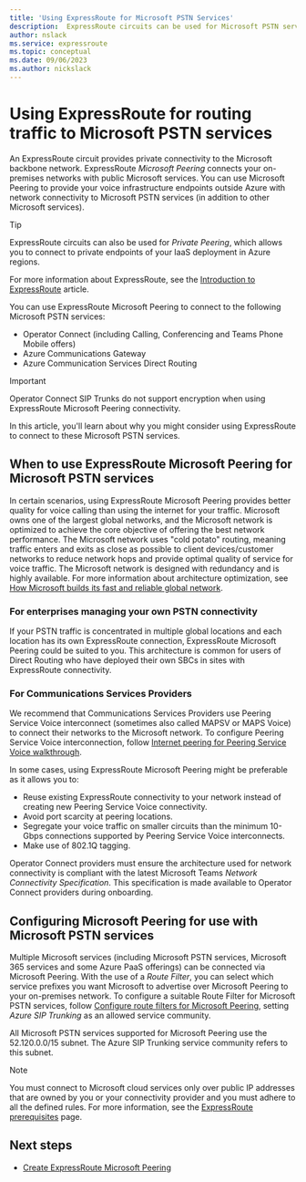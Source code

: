 ```yaml
---
title: 'Using ExpressRoute for Microsoft PSTN Services'
description:  ExpressRoute circuits can be used for Microsoft PSTN services, including Operator Connect, Azure Communications Gateway, and Azure Communication Services Direct Routing.
author: nslack
ms.service: expressroute
ms.topic: conceptual
ms.date: 09/06/2023
ms.author: nickslack
---
```


# Using ExpressRoute for routing traffic to Microsoft PSTN services

An ExpressRoute circuit provides private connectivity to the Microsoft backbone network. ExpressRoute *Microsoft Peering* connects your on-premises networks with public Microsoft services. You can use Microsoft Peering to provide your voice infrastructure endpoints outside Azure with network connectivity to Microsoft PSTN services (in addition to other Microsoft services).

> [!TIP]
> ExpressRoute circuits can also be used for *Private Peering*, which allows you to connect to private endpoints of your IaaS deployment in Azure regions.

For more information about ExpressRoute, see the [Introduction to ExpressRoute][ExR-Intro] article.

You can use ExpressRoute Microsoft Peering to connect to the following Microsoft PSTN services:

* Operator Connect (including Calling, Conferencing and Teams Phone Mobile offers)
* Azure Communications Gateway
* Azure Communication Services Direct Routing

> [!IMPORTANT]
> Operator Connect SIP Trunks do not support encryption when using ExpressRoute Microsoft Peering connectivity. 

In this article, you'll learn about why you might consider using ExpressRoute to connect to these Microsoft PSTN services.

## When to use ExpressRoute Microsoft Peering for Microsoft PSTN services

In certain scenarios, using ExpressRoute Microsoft Peering provides better quality for voice calling than using the internet for your traffic. Microsoft owns one of the largest global networks, and the Microsoft network is optimized to achieve the core objective of offering the best network performance. The Microsoft network uses "cold potato" routing, meaning traffic enters and exits as close as possible to client devices/customer networks to reduce network hops and provide optimal quality of service for voice traffic. The Microsoft network is designed with redundancy and is highly available. For more information about architecture optimization, see [How Microsoft builds its fast and reliable global network][MGN].

### For enterprises managing your own PSTN connectivity

If your PSTN traffic is concentrated in multiple global locations and each location has its own ExpressRoute connection, ExpressRoute Microsoft Peering could be suited to you. This architecture is common for users of Direct Routing who have deployed their own SBCs in sites with ExpressRoute connectivity.

### For Communications Services Providers

We recommend that Communications Services Providers use Peering Service Voice interconnect (sometimes also called MAPSV or MAPS Voice) to connect their networks to the Microsoft network. To configure Peering Service Voice interconnection, follow [Internet peering for Peering Service Voice walkthrough](../internet-peering/walkthrough-communications-services-partner.md).

In some cases, using ExpressRoute Microsoft Peering might be preferable as it allows you to:

* Reuse existing ExpressRoute connectivity to your network instead of creating new Peering Service Voice connectivity.
* Avoid port scarcity at peering locations.
* Segregate your voice traffic on smaller circuits than the minimum 10-Gbps connections supported by Peering Service Voice interconnects.
* Make use of 802.1Q tagging.

Operator Connect providers must ensure the architecture used for network connectivity is compliant with the latest Microsoft Teams *Network Connectivity Specification*. This specification is made available to Operator Connect providers during onboarding.

## Configuring Microsoft Peering for use with Microsoft PSTN services

Multiple Microsoft services (including Microsoft PSTN services, Microsoft 365 services and some Azure PaaS offerings) can be connected via Microsoft Peering. With the use of a *Route Filter*, you can select which service prefixes you want Microsoft to advertise over Microsoft Peering to your on-premises network. To configure a suitable Route Filter for Microsoft PSTN services, follow [Configure route filters for Microsoft Peering][ExRRF], setting *Azure SIP Trunking* as an allowed service community.

All Microsoft PSTN services supported for Microsoft Peering use the 52.120.0.0/15 subnet. The Azure SIP Trunking service community refers to this subnet.

> [!NOTE]
> You must connect to Microsoft cloud services only over public IP addresses that are owned by you or your connectivity provider and you must adhere to all the defined rules. For more information, see the [ExpressRoute prerequisites](./expressroute-prerequisites.md) page.

## Next steps

* [Create ExpressRoute Microsoft Peering][CreatePeering]

<!--Link References-->
[ExR-Intro]: ./expressroute-introduction.md
[CreatePeering]: ./expressroute-howto-routing-portal-resource-manager.md
[MGN]: https://azure.microsoft.com/blog/how-microsoft-builds-its-fast-and-reliable-global-network/
[ExRRF]: ./how-to-routefilter-portal.md
